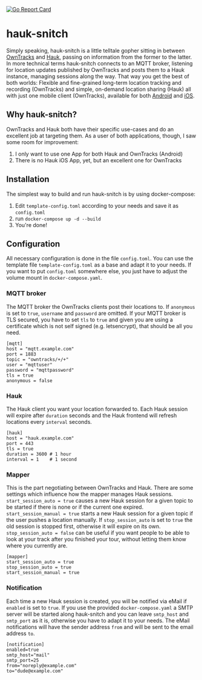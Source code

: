 [![Go Report Card](https://goreportcard.com/badge/github.com/tuffnerdstuff/hauk-snitch)](https://goreportcard.com/report/github.com/tuffnerdstuff/hauk-snitch)
# hauk-snitch
Simply speaking, hauk-snitch is a little telltale gopher sitting in between [OwnTracks](https://github.com/owntracks) and [Hauk](https://github.com/bilde2910/Hauk), passing on information from the former to the latter. In more technical terms hauk-snitch connects to an MQTT broker, listening for location updates published by OwnTracks and posts them to a Hauk instance, managing sessions along the way. That way you get the best of both worlds: Flexible and fine-grained long-term location tracking and recording (OwnTracks) and simple, on-demand location sharing (Hauk) all with just one mobile client (OwnTracks), available for both [Android](https://play.google.com/store/apps/details?id=org.owntracks.android) and [iOS](https://apps.apple.com/us/app/mqttitude/id692424691).

## Why hauk-snitch?
OwnTracks and Hauk both have their specific use-cases and do an excellent job at targeting them. As a user of both applications, though, I saw some room for improvement:
1. I only want to use one App for both Hauk and OwnTracks (Android)
2. There is no Hauk iOS App, yet, but an excellent one for OwnTracks

## Installation
The simplest way to build and run hauk-snitch is by using docker-compose:
1. Edit `template-config.toml` according to your needs and save it as `config.toml`
2. run `docker-compose up -d --build`
3. You're done!

## Configuration
All necessary configuration is done in the file `config.toml`. You can use the template file `template-config.toml` as a base and adapt it to your needs. If you want to put `config.toml` somewhere else, you just have to
adjust the volume mount in `docker-compose.yaml`.

### MQTT broker
The MQTT broker the OwnTracks clients post their locations to. If `anonymous` is set to `true`, `username` and `password` are omitted. If your MQTT broker is TLS secured, you have to set `tls` to `true` and given you are using a certificate which is not self signed (e.g. letsencrypt), that should be all you need.
```
[mqtt]
host = "mqtt.example.com"
port = 1883
topic = "owntracks/+/+"
user = "mqttuser"
password = "mqttpassword"
tls = true
anonymous = false
```

### Hauk
The Hauk client you want your location forwarded to. Each Hauk session will expire after `duration` seconds and the Hauk frontend will refresh locations every `interval` seconds.
```
[hauk]
host = "hauk.example.com"
port = 443
tls = true
duration = 3600 # 1 hour
interval = 1    # 1 second
```
### Mapper
This is the part negotiating between OwnTracks and Hauk. There are some settings which influence how the mapper manages Hauk sessions. `start_session_auto = true` causes a new Hauk session for a given topic to be started if there is none or if the current one expired. `start_session_manual = true` starts a new Hauk session for a given topic if the user pushes a location manually. If `stop_session_auto` is set to `true` the old session is stopped first, otherwise it will expire on its own. `stop_session_auto = false` can be useful if you want people to be able to look at your track after you finished your tour, without letting them know where you currently are.

```
[mapper]
start_session_auto = true
stop_session_auto = true
start_session_manual = true
```


### Notification
Each time a new Hauk session is created, you will be notified via eMail if `enabled` is set to `true`. If you use the provided `docker-compose.yaml` a SMTP server will be started 
along hauk-snitch and you can leave `smtp_host` and `smtp_port` as it is, otherwise you have to adapt it to your needs. The eMail notifications will have the sender address `from` 
and will be sent to the email address `to`.
```
[notification]
enabled=true
smtp_host="mail"
smtp_port=25
from="noreply@example.com"
to="dude@example.com"
```
